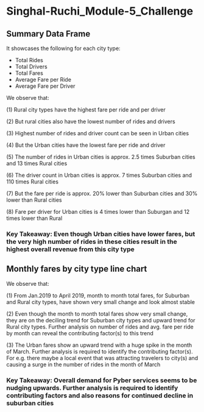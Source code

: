 # Singhal-Ruchi_Module-5_Challenge

## Summary Data Frame
It showcases the following for each city type:
 - Total Rides
 - Total Drivers
 - Total Fares
 - Average Fare per Ride
 - Average Fare per Driver

We observe that:

(1) Rural city types have the highest fare per ride and per driver

(2) But rural cities also have the lowest number of rides and drivers

(3) Highest number of rides and driver count can be seen in Urban cities

(4) But the Urban cities have the lowest fare per ride and driver

(5) The number of rides in Urban cities is approx. 2.5 times Suburban cities and 13 times Rural cities

(6) The driver count in Urban cities is approx. 7 times Suburban cities and 110 times Rural cities

(7) But the fare per ride is approx. 20% lower than Suburban cities and 30% lower than Rural cities

(8) Fare per driver for Urban cities is 4 times lower than Suburgan and 12 times lower than Rural


### Key Takeaway: Even though Urban cities have lower fares, but the very high number of rides in these cities result in the highest overall revenue from this city type


## Monthly fares by city type line chart

We observe that:

(1) From Jan.2019 to April 2019, month to month total fares, for Suburban and Rural city types, have shown very small change and look almost stable

(2) Even though the month to month total fares show very small change, they are on the deciling trend for Suburban city types and upward trend for Rural city types. Further analysis on number of rides and avg. fare per ride by month can reveal the contributing factor(s) to this trend

(3) The Urban fares show an upward trend with a huge spike in the month of March. Further analysis is required to identify the contributing factor(s). For e.g. there maybe a local event that was attracting travelers to city(s) and causing a surge in the number of rides in the month of March


### Key Takeaway: Overall demand for Pyber services seems to be nudging upwards. Further analysis is required to identify contributing factors and also reasons for continued decline in suburban cities
